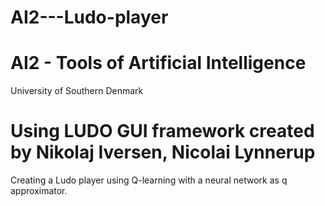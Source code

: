 # AI2---Ludo-player

AI2 - Tools of Artificial Intelligence
====
University of Southern Denmark



Using LUDO GUI framework created by
Nikolaj Iversen, Nicolai Lynnerup
========

Creating a Ludo player using Q-learning with a neural network as q approximator.



